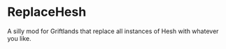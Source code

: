 # ReplaceHesh

A silly mod for Griftlands that replace all instances of Hesh with whatever you like.
